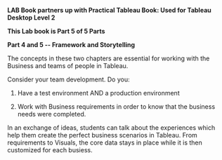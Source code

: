 **LAB Book partners up with Practical Tableau Book: Used for Tableau
Desktop Level 2**

**This Lab book is Part 5 of 5 Parts**

**Part 4 and 5 -- Framework and Storytelling**

The concepts in these two chapters are essential for working with the
Business and teams of people in Tableau.

Consider your team development. Do you:

1.  Have a test environment AND a production environment

2.  Work with Business requirements in order to know that the business
    needs were completed.

In an exchange of ideas, students can talk about the experiences which
help them create the perfect business scenarios in Tableau. From
requirements to Visuals, the core data stays in place while it is then
customized for each busiess.
